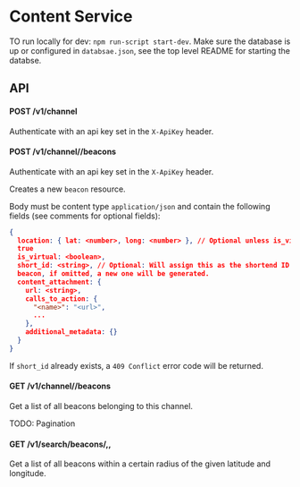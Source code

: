 # Content Service

TO run locally for dev: `npm run-script start-dev`. Make sure the database is
up or configured in `databsae.json`, see the top level README for starting the
databse.

## API

#### POST /v1/channel

Authenticate with an api key set in the `X-ApiKey` header.

#### POST /v1/channel/<name>/beacons

Authenticate with an api key set in the `X-ApiKey` header.

Creates a new `beacon` resource.

Body must be content type `application/json` and contain the following fields
(see comments for optional fields):

```JSON
{
  location: { lat: <number>, long: <number> }, // Optional unless is_virtual is
  true
  is_virtual: <boolean>,
  short_id: <string>, // Optional: Will assign this as the shortend ID for this
  beacon, if omitted, a new one will be generated.
  content_attachment: {
    url: <string>,
    calls_to_action: {
      "<name>": "<url>",
      ...
    },
    additional_metadata: {}
  }
}
```

If `short_id` already exists, a `409 Conflict` error code will be returned.

#### GET /v1/channel/<name>/beacons

Get a list of all beacons belonging to this channel.

TODO: Pagination

#### GET /v1/search/beacons/<latitude>,<longitude>,<radius>

Get a list of all beacons within a certain radius of the given latitude and
longitude.
